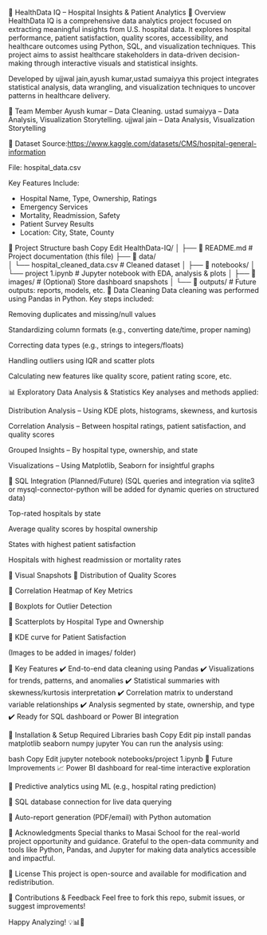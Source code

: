 🏥 HealthData IQ – Hospital Insights & Patient Analytics
📝 Overview
HealthData IQ is a comprehensive data analytics project focused on extracting meaningful insights from U.S. hospital data. It explores hospital performance, patient satisfaction, quality scores, accessibility, and healthcare outcomes using Python, SQL, and visualization techniques. This project aims to assist healthcare stakeholders in data-driven decision-making through interactive visuals and statistical insights.

Developed by ujjwal jain,ayush kumar,ustad sumaiyya  this project integrates statistical analysis, data wrangling, and visualization techniques to uncover patterns in healthcare delivery.

👥 Team Member
Ayush kumar – Data Cleaning.
ustad sumaiyya – Data Analysis, Visualization Storytelling.
ujjwal jain – Data Analysis, Visualization Storytelling

🧾 Dataset
Source:https://www.kaggle.com/datasets/CMS/hospital-general-information

File: hospital_data.csv

Key Features Include:
- Hospital Name, Type, Ownership, Ratings
- Emergency Services
- Mortality, Readmission, Safety
- Patient Survey Results
- Location: City, State, County

📁 Project Structure
bash
Copy
Edit
HealthData-IQ/
│
├── 📄 README.md                        # Project documentation (this file)
├── 📂 data/                            
│   └── hospital_cleaned_data.csv      # Cleaned dataset
│
├── 📂 notebooks/
│   └── project 1.ipynb                # Jupyter notebook with EDA, analysis & plots
│
├── 📂 images/                          # (Optional) Store dashboard snapshots
│
└── 📂 outputs/                         # Future outputs: reports, models, etc.
🧹 Data Cleaning
Data cleaning was performed using Pandas in Python. Key steps included:

Removing duplicates and missing/null values

Standardizing column formats (e.g., converting date/time, proper naming)

Correcting data types (e.g., strings to integers/floats)

Handling outliers using IQR and scatter plots

Calculating new features like quality score, patient rating score, etc.

📊 Exploratory Data Analysis & Statistics
Key analyses and methods applied:

Distribution Analysis – Using KDE plots, histograms, skewness, and kurtosis

Correlation Analysis – Between hospital ratings, patient satisfaction, and quality scores

Grouped Insights – By hospital type, ownership, and state

Visualizations – Using Matplotlib, Seaborn for insightful graphs

🧠 SQL Integration (Planned/Future)
(SQL queries and integration via sqlite3 or mysql-connector-python will be added for dynamic queries on structured data)

Top-rated hospitals by state

Average quality scores by hospital ownership

States with highest patient satisfaction

Hospitals with highest readmission or mortality rates

📸 Visual Snapshots
📍 Distribution of Quality Scores

📍 Correlation Heatmap of Key Metrics

📍 Boxplots for Outlier Detection

📍 Scatterplots by Hospital Type and Ownership

📍 KDE curve for Patient Satisfaction

(Images to be added in images/ folder)

📌 Key Features
✔️ End-to-end data cleaning using Pandas
✔️ Visualizations for trends, patterns, and anomalies
✔️ Statistical summaries with skewness/kurtosis interpretation
✔️ Correlation matrix to understand variable relationships
✔️ Analysis segmented by state, ownership, and type
✔️ Ready for SQL dashboard or Power BI integration

🔧 Installation & Setup
Required Libraries
bash
Copy
Edit
pip install pandas matplotlib seaborn numpy jupyter
You can run the analysis using:

bash
Copy
Edit
jupyter notebook notebooks/project 1.ipynb
🔮 Future Improvements
📈 Power BI dashboard for real-time interactive exploration

🧮 Predictive analytics using ML (e.g., hospital rating prediction)

📡 SQL database connection for live data querying

📨 Auto-report generation (PDF/email) with Python automation

💬 Acknowledgments
Special thanks to Masai School for the real-world project opportunity and guidance. Grateful to the open-data community and tools like Python, Pandas, and Jupyter for making data analytics accessible and impactful.

📜 License
This project is open-source and available for modification and redistribution.

📩 Contributions & Feedback
Feel free to fork this repo, submit issues, or suggest improvements!

Happy Analyzing! 💡📊🚀
